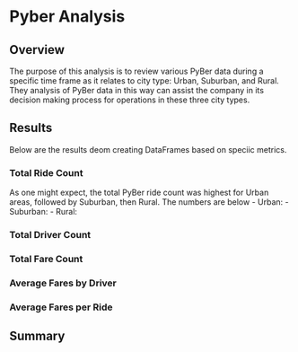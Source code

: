 # Pyber Analysis

## Overview
The purpose of this analysis is to review various PyBer data during a specific time frame as it relates to city type: Urban, Suburban, and Rural.  They analysis of PyBer data in this way can assist the company in its decision making process for operations in these three city types. 

## Results
Below are the results deom creating DataFrames based on speciic metrics. 

### Total Ride Count
As one might expect, the total PyBer ride count was highest for Urban areas, followed by Suburban, then Rural.  The numbers are below
    - Urban:
    - Suburban:
    - Rural:

### Total Driver Count


### Total Fare Count


### Average Fares by Driver


### Average Fares per Ride


## Summary 
